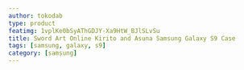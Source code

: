 ```yaml
---
author: tokodab
type: product
featimg: 1vplKe0bSyAThGDJY-Xa9HtW_BJlSLvSu
title: Sword Art Online Kirito and Asuna Samsung Galaxy S9 Case
tags: [samsung, galaxy, s9]
category: [samsung]
---
```

